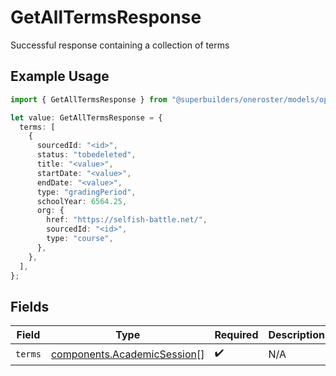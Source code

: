 # GetAllTermsResponse

Successful response containing a collection of terms

## Example Usage

```typescript
import { GetAllTermsResponse } from "@superbuilders/oneroster/models/operations";

let value: GetAllTermsResponse = {
  terms: [
    {
      sourcedId: "<id>",
      status: "tobedeleted",
      title: "<value>",
      startDate: "<value>",
      endDate: "<value>",
      type: "gradingPeriod",
      schoolYear: 6564.25,
      org: {
        href: "https://selfish-battle.net/",
        sourcedId: "<id>",
        type: "course",
      },
    },
  ],
};
```

## Fields

| Field                                                                      | Type                                                                       | Required                                                                   | Description                                                                |
| -------------------------------------------------------------------------- | -------------------------------------------------------------------------- | -------------------------------------------------------------------------- | -------------------------------------------------------------------------- |
| `terms`                                                                    | [components.AcademicSession](../../models/components/academicsession.md)[] | :heavy_check_mark:                                                         | N/A                                                                        |